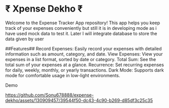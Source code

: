 # ₹ Xpense Dekho ₹ #

Welcome to the Expense Tracker App repository! This app helps you keep track of your expenses conveniently but still it is in developing mode as i have used mock data to test it. Later I will integrate database to store the data given by user

##Features##
Record Expenses: Easily record your expenses with detailed information such as amount, category, and date.
View Expenses: View your expenses in a list format, sorted by date or category.
Total Sum: See the total sum of your expenses at a glance.
Recurrence: Set recurring expenses for daily, weekly, monthly, or yearly transactions.
Dark Mode: Supports dark mode for comfortable usage in low-light environments.




Demo

https://github.com/Sonu678888/expense-dekho/assets/130909457/39544f50-dc43-4c90-b269-d85df3c25c35


